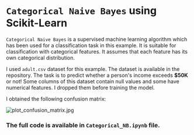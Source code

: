 # `Categorical Naive Bayes` using Scikit-Learn

`Categorical Naive Bayes` is a supervised machine learning algorithm which has been used for a classification task in this example. It is suitable for classification with categorical features. It assumes that each feature has its own categorical distribution.

I used `adult.csv` dataset for this example. The dataset is available in the repository. The task is to predict whether a person's income exceeds __$50K__ or not! Some columns of this dataset contain null values and some have numerical features. I dropped them before training the model.

I obtained the following confusion matrix:

![plot_confusion_matrix.jpg](https://github.com/randomaccess2023/MG2023/blob/main/Video%2062/plot_confusion_matrix.jpg "plot_confusion_matrix.jpg")

### The full code is available in `Categorical_NB.ipynb` file.
